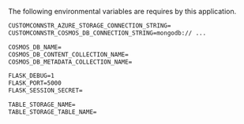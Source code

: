 The following environmental variables are requires by this application.

```cmd
CUSTOMCONNSTR_AZURE_STORAGE_CONNECTION_STRING=
CUSTOMCONNSTR_COSMOS_DB_CONNECTION_STRING=mongodb:// ...

COSMOS_DB_NAME=
COSMOS_DB_CONTENT_COLLECTION_NAME=
COSMOS_DB_METADATA_COLLECTION_NAME=

FLASK_DEBUG=1
FLASK_PORT=5000
FLASK_SESSION_SECRET=

TABLE_STORAGE_NAME=
TABLE_STORAGE_TABLE_NAME=
```